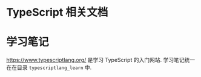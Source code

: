 # TypeScript 相关文档

# 学习笔记

https://www.typescriptlang.org/ 是学习 TypeScript 的入门网站. 学习笔记统一在在目录 `typescriptlang_learn` 中.


